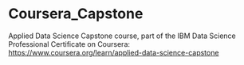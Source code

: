 # Coursera_Capstone
Applied Data Science Capstone course, part of the IBM Data Science Professional Certificate on Coursera: https://www.coursera.org/learn/applied-data-science-capstone 
